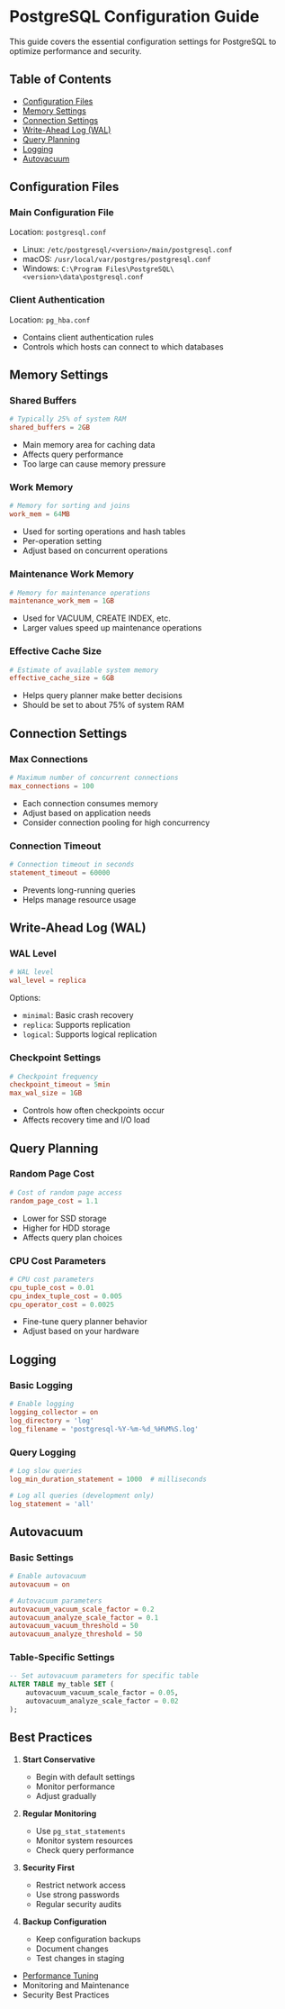 # PostgreSQL Configuration Guide

This guide covers the essential configuration settings for PostgreSQL to optimize performance and security.

## Table of Contents
- [Configuration Files](#configuration-files)
- [Memory Settings](#memory-settings)
- [Connection Settings](#connection-settings)
- [Write-Ahead Log (WAL)](#write-ahead-log-wal)
- [Query Planning](#query-planning)
- [Logging](#logging)
- [Autovacuum](#autovacuum)

## Configuration Files

### Main Configuration File
Location: `postgresql.conf`
- Linux: `/etc/postgresql/<version>/main/postgresql.conf`
- macOS: `/usr/local/var/postgres/postgresql.conf`
- Windows: `C:\Program Files\PostgreSQL\<version>\data\postgresql.conf`

### Client Authentication
Location: `pg_hba.conf`
- Contains client authentication rules
- Controls which hosts can connect to which databases

## Memory Settings

### Shared Buffers
```conf
# Typically 25% of system RAM
shared_buffers = 2GB
```
- Main memory area for caching data
- Affects query performance
- Too large can cause memory pressure

### Work Memory
```conf
# Memory for sorting and joins
work_mem = 64MB
```
- Used for sorting operations and hash tables
- Per-operation setting
- Adjust based on concurrent operations

### Maintenance Work Memory
```conf
# Memory for maintenance operations
maintenance_work_mem = 1GB
```
- Used for VACUUM, CREATE INDEX, etc.
- Larger values speed up maintenance operations

### Effective Cache Size
```conf
# Estimate of available system memory
effective_cache_size = 6GB
```
- Helps query planner make better decisions
- Should be set to about 75% of system RAM

## Connection Settings

### Max Connections
```conf
# Maximum number of concurrent connections
max_connections = 100
```
- Each connection consumes memory
- Adjust based on application needs
- Consider connection pooling for high concurrency

### Connection Timeout
```conf
# Connection timeout in seconds
statement_timeout = 60000
```
- Prevents long-running queries
- Helps manage resource usage

## Write-Ahead Log (WAL)

### WAL Level
```conf
# WAL level
wal_level = replica
```
Options:
- `minimal`: Basic crash recovery
- `replica`: Supports replication
- `logical`: Supports logical replication

### Checkpoint Settings
```conf
# Checkpoint frequency
checkpoint_timeout = 5min
max_wal_size = 1GB
```
- Controls how often checkpoints occur
- Affects recovery time and I/O load

## Query Planning

### Random Page Cost
```conf
# Cost of random page access
random_page_cost = 1.1
```
- Lower for SSD storage
- Higher for HDD storage
- Affects query plan choices

### CPU Cost Parameters
```conf
# CPU cost parameters
cpu_tuple_cost = 0.01
cpu_index_tuple_cost = 0.005
cpu_operator_cost = 0.0025
```
- Fine-tune query planner behavior
- Adjust based on your hardware

## Logging

### Basic Logging
```conf
# Enable logging
logging_collector = on
log_directory = 'log'
log_filename = 'postgresql-%Y-%m-%d_%H%M%S.log'
```

### Query Logging
```conf
# Log slow queries
log_min_duration_statement = 1000  # milliseconds

# Log all queries (development only)
log_statement = 'all'
```

## Autovacuum

### Basic Settings
```conf
# Enable autovacuum
autovacuum = on

# Autovacuum parameters
autovacuum_vacuum_scale_factor = 0.2
autovacuum_analyze_scale_factor = 0.1
autovacuum_vacuum_threshold = 50
autovacuum_analyze_threshold = 50
```

### Table-Specific Settings
```sql
-- Set autovacuum parameters for specific table
ALTER TABLE my_table SET (
    autovacuum_vacuum_scale_factor = 0.05,
    autovacuum_analyze_scale_factor = 0.02
);
```

## Best Practices

1. **Start Conservative**
   - Begin with default settings
   - Monitor performance
   - Adjust gradually

2. **Regular Monitoring**
   - Use `pg_stat_statements`
   - Monitor system resources
   - Check query performance

3. **Security First**
   - Restrict network access
   - Use strong passwords
   - Regular security audits

4. **Backup Configuration**
   - Keep configuration backups
   - Document changes
   - Test changes in staging

- [Performance Tuning](../advanced/performance.md)
- Monitoring and Maintenance
- Security Best Practices 